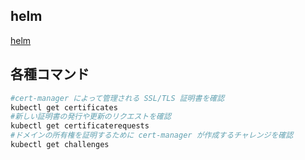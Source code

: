 ## helm
[helm](https://artifacthub.io/packages/helm/cert-manager/cert-manager)

## 各種コマンド
```bash
#cert-manager によって管理される SSL/TLS 証明書を確認
kubectl get certificates
#新しい証明書の発行や更新のリクエストを確認
kubectl get certificaterequests
#ドメインの所有権を証明するために cert-manager が作成するチャレンジを確認
kubectl get challenges
```